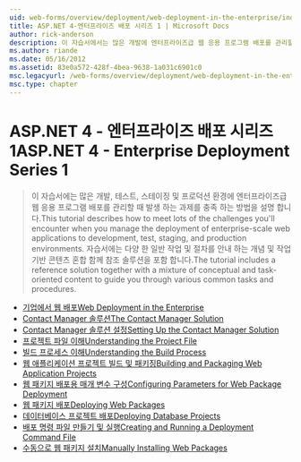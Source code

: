 ```yaml
---
uid: web-forms/overview/deployment/web-deployment-in-the-enterprise/index
title: ASP.NET 4-엔터프라이즈 배포 시리즈 1 | Microsoft Docs
author: rick-anderson
description: 이 자습서에서는 많은 개발에 엔터프라이즈급 웹 응용 프로그램 배포를 관리할 때 발생 하는 과제를 충족 하는 방법을 설명 하는 중...
ms.author: riande
ms.date: 05/16/2012
ms.assetid: 83e0a572-428f-4bea-9638-1a031c6901c0
msc.legacyurl: /web-forms/overview/deployment/web-deployment-in-the-enterprise
msc.type: chapter
---
```

<a name="aspnet-4---enterprise-deployment-series-1"></a><span data-ttu-id="bcbe4-103">ASP.NET 4 - 엔터프라이즈 배포 시리즈 1</span><span class="sxs-lookup"><span data-stu-id="bcbe4-103">ASP.NET 4 - Enterprise Deployment Series 1</span></span>
====================
> <span data-ttu-id="bcbe4-104">이 자습서에는 많은 개발, 테스트, 스테이징 및 프로덕션 환경에 엔터프라이즈급 웹 응용 프로그램 배포를 관리할 때 발생 하는 과제를 충족 하는 방법을 설명 합니다.</span><span class="sxs-lookup"><span data-stu-id="bcbe4-104">This tutorial describes how to meet lots of the challenges you'll encounter when you manage the deployment of enterprise-scale web applications to development, test, staging, and production environments.</span></span> <span data-ttu-id="bcbe4-105">자습서에는 다양 한 일반 작업 및 절차를 안내 하는 개념 및 작업 기반 콘텐츠 혼합 함께 참조 솔루션을 포함 합니다.</span><span class="sxs-lookup"><span data-stu-id="bcbe4-105">The tutorial includes a reference solution together with a mixture of conceptual and task-oriented content to guide you through various common tasks and procedures.</span></span>


- [<span data-ttu-id="bcbe4-106">기업에서 웹 배포</span><span class="sxs-lookup"><span data-stu-id="bcbe4-106">Web Deployment in the Enterprise</span></span>](web-deployment-in-the-enterprise.md)
- [<span data-ttu-id="bcbe4-107">Contact Manager 솔루션</span><span class="sxs-lookup"><span data-stu-id="bcbe4-107">The Contact Manager Solution</span></span>](the-contact-manager-solution.md)
- [<span data-ttu-id="bcbe4-108">Contact Manager 솔루션 설정</span><span class="sxs-lookup"><span data-stu-id="bcbe4-108">Setting Up the Contact Manager Solution</span></span>](setting-up-the-contact-manager-solution.md)
- [<span data-ttu-id="bcbe4-109">프로젝트 파일 이해</span><span class="sxs-lookup"><span data-stu-id="bcbe4-109">Understanding the Project File</span></span>](understanding-the-project-file.md)
- [<span data-ttu-id="bcbe4-110">빌드 프로세스 이해</span><span class="sxs-lookup"><span data-stu-id="bcbe4-110">Understanding the Build Process</span></span>](understanding-the-build-process.md)
- [<span data-ttu-id="bcbe4-111">웹 애플리케이션 프로젝트 빌드 및 패키징</span><span class="sxs-lookup"><span data-stu-id="bcbe4-111">Building and Packaging Web Application Projects</span></span>](building-and-packaging-web-application-projects.md)
- [<span data-ttu-id="bcbe4-112">웹 패키지 배포용 매개 변수 구성</span><span class="sxs-lookup"><span data-stu-id="bcbe4-112">Configuring Parameters for Web Package Deployment</span></span>](configuring-parameters-for-web-package-deployment.md)
- [<span data-ttu-id="bcbe4-113">웹 패키지 배포</span><span class="sxs-lookup"><span data-stu-id="bcbe4-113">Deploying Web Packages</span></span>](deploying-web-packages.md)
- [<span data-ttu-id="bcbe4-114">데이터베이스 프로젝트 배포</span><span class="sxs-lookup"><span data-stu-id="bcbe4-114">Deploying Database Projects</span></span>](deploying-database-projects.md)
- [<span data-ttu-id="bcbe4-115">배포 명령 파일 만들기 및 실행</span><span class="sxs-lookup"><span data-stu-id="bcbe4-115">Creating and Running a Deployment Command File</span></span>](creating-and-running-a-deployment-command-file.md)
- [<span data-ttu-id="bcbe4-116">수동으로 웹 패키지 설치</span><span class="sxs-lookup"><span data-stu-id="bcbe4-116">Manually Installing Web Packages</span></span>](manually-installing-web-packages.md)
